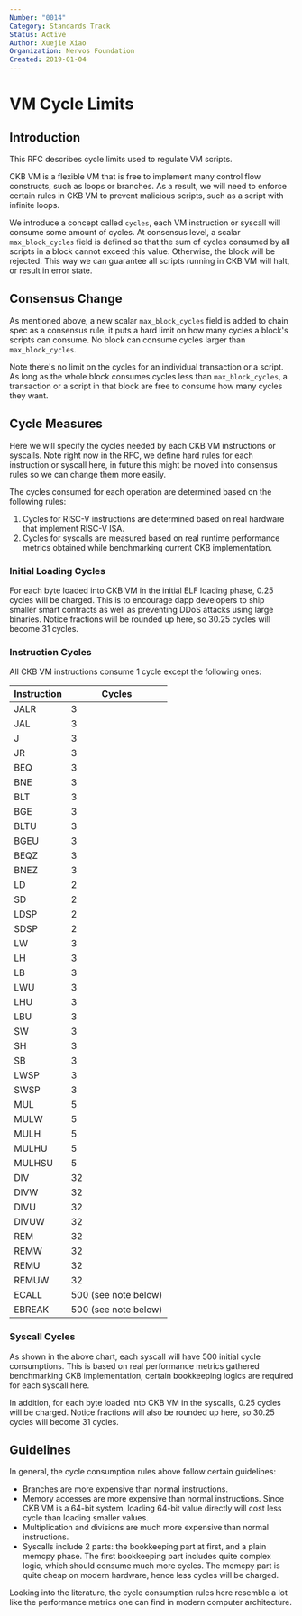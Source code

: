 ```yaml
---
Number: "0014"
Category: Standards Track
Status: Active
Author: Xuejie Xiao
Organization: Nervos Foundation
Created: 2019-01-04
---
```


# VM Cycle Limits

## Introduction

This RFC describes cycle limits used to regulate VM scripts.

CKB VM is a flexible VM that is free to implement many control flow constructs, such as loops or branches. As a result, we will need to enforce certain rules in CKB VM to prevent malicious scripts, such as a script with infinite loops.

We introduce a concept called `cycles`, each VM instruction or syscall will consume some amount of cycles. At consensus level, a scalar `max_block_cycles` field is defined so that the sum of cycles consumed by all scripts in a block cannot exceed this value. Otherwise, the block will be rejected. This way we can guarantee all scripts running in CKB VM will halt, or result in error state.

## Consensus Change

As mentioned above, a new scalar `max_block_cycles` field is added to chain spec as a consensus rule, it puts a hard limit on how many cycles a block's scripts can consume. No block can consume cycles larger than `max_block_cycles`.

Note there's no limit on the cycles for an individual transaction or a script. As long as the whole block consumes cycles less than `max_block_cycles`, a transaction or a script in that block are free to consume how many cycles they want.

## Cycle Measures

Here we will specify the cycles needed by each CKB VM instructions or syscalls. Note right now in the RFC, we define hard rules for each instruction or syscall here, in future this might be moved into consensus rules so we can change them more easily.

The cycles consumed for each operation are determined based on the following rules:

1. Cycles for RISC-V instructions are determined based on real hardware that implement RISC-V ISA.
2. Cycles for syscalls are measured based on real runtime performance metrics obtained while benchmarking current CKB implementation.

### Initial Loading Cycles

For each byte loaded into CKB VM in the initial ELF loading phase, 0.25 cycles will be charged. This is to encourage dapp developers to ship smaller smart contracts as well as preventing DDoS attacks using large binaries. Notice fractions will be rounded up here, so 30.25 cycles will become 31 cycles.

### Instruction Cycles

All CKB VM instructions consume 1 cycle except the following ones:

| Instruction | Cycles               |
|-------------|----------------------|
| JALR        | 3                    |
| JAL         | 3                    |
| J           | 3                    |
| JR          | 3                    |
| BEQ         | 3                    |
| BNE         | 3                    |
| BLT         | 3                    |
| BGE         | 3                    |
| BLTU        | 3                    |
| BGEU        | 3                    |
| BEQZ        | 3                    |
| BNEZ        | 3                    |
| LD          | 2                    |
| SD          | 2                    |
| LDSP        | 2                    |
| SDSP        | 2                    |
| LW          | 3                    |
| LH          | 3                    |
| LB          | 3                    |
| LWU         | 3                    |
| LHU         | 3                    |
| LBU         | 3                    |
| SW          | 3                    |
| SH          | 3                    |
| SB          | 3                    |
| LWSP        | 3                    |
| SWSP        | 3                    |
| MUL         | 5                    |
| MULW        | 5                    |
| MULH        | 5                    |
| MULHU       | 5                    |
| MULHSU      | 5                    |
| DIV         | 32                   |
| DIVW        | 32                   |
| DIVU        | 32                   |
| DIVUW       | 32                   |
| REM         | 32                   |
| REMW        | 32                   |
| REMU        | 32                   |
| REMUW       | 32                   |
| ECALL       | 500 (see note below) |
| EBREAK      | 500 (see note below) |

### Syscall Cycles

As shown in the above chart, each syscall will have 500 initial cycle consumptions. This is based on real performance metrics gathered benchmarking CKB implementation, certain bookkeeping logics are required for each syscall here.

In addition, for each byte loaded into CKB VM in the syscalls, 0.25 cycles will be charged. Notice fractions will also be rounded up here, so 30.25 cycles will become 31 cycles.

## Guidelines

In general, the cycle consumption rules above follow certain guidelines:

* Branches are more expensive than normal instructions.
* Memory accesses are more expensive than normal instructions. Since CKB VM is a 64-bit system, loading 64-bit value directly will cost less cycle than loading smaller values.
* Multiplication and divisions are much more expensive than normal instructions.
* Syscalls include 2 parts: the bookkeeping part at first, and a plain memcpy phase. The first bookkeeping part includes quite complex logic, which should consume much more cycles. The memcpy part is quite cheap on modern hardware, hence less cycles will be charged.

Looking into the literature, the cycle consumption rules here resemble a lot like the performance metrics one can find in modern computer architecture.
